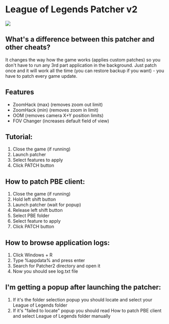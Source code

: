 # League of Legends Patcher v2

![](https://i.imgur.com/mtNTYiQ.png)

## What's a difference between this patcher and other cheats?

It changes the way how the game works (applies custom patches) so you don't have to run any 3rd part application in the background.
Just patch once and it will work all the time (you can restore backup if you want) - you have to patch every game update.

## Features

* ZoomHack (max) (removes zoom out limit)
* ZoomHack (min) (removes zoom in limit)
* OOM (removes camera X+Y position limits)
* FOV Changer (increases default field of view)

## Tutorial:
1. Close the game (if running)
2. Launch patcher
3. Select features to apply
4. Click PATCH button

## How to patch PBE client:
1. Close the game (if running)
2. Hold left shift button
3. Launch patcher (wait for popup)
4. Release left shift button
5. Select PBE folder
6. Select feature to apply
7. Click PATCH button

## How to browse application logs:
1. Click Windows + R
2. Type %appdata% and press enter
3. Search for Patcher2 directory and open it
4. Now you should see log.txt file

## I'm getting a popup after launching the patcher:
1. If it's the folder selection popup you should locate and select your League of Legends folder
2. If it's "failed to locate" popup you should read How to patch PBE client and select League of Legends folder manually
